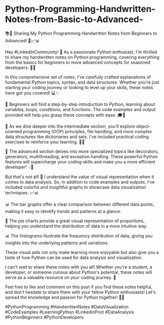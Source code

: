 # Python-Programming-Handwritten-Notes-from-Basic-to-Advanced-
📚🐍 Sharing My Python Programming Handwritten Notes from Beginners to Advanced! 🚀📈📊

Hey #LinkedInCommunity! 👋 As a passionate Python enthusiast, I'm thrilled to share my handwritten notes on Python programming, covering everything from the basics for beginners to more advanced concepts for seasoned developers. 📝🐍

In this comprehensive set of notes, I've carefully crafted explanations of fundamental Python topics, syntax, and data structures. Whether you're just starting your coding journey or looking to level up your skills, these notes have got you covered! 💻✨

📌 Beginners will find a step-by-step introduction to Python, learning about variables, loops, conditions, and functions. The code examples and output provided will help you grasp these concepts with ease. 🎓🚀

📌 As we dive deeper into the intermediate section, you'll explore object-oriented programming (OOP) principles, file handling, and more complex data structures like dictionaries and sets. I've included practical coding exercises to reinforce your learning. 📂📝

📌 The advanced section delves into more specialized topics like decorators, generators, multithreading, and exception handling. These powerful Python features will supercharge your coding skills and make you a more efficient developer! 💡💪

But that's not all! 🚀 I understand the value of visual representation when it comes to data analysis. So, in addition to code examples and outputs, I've included colorful and insightful graphs to showcase data visualization techniques. 📈📊

📊 The bar graphs offer a clear comparison between different data points, making it easy to identify trends and patterns at a glance.

🥧 The pie charts provide a great visual representation of proportions, helping you understand the distribution of data in a more intuitive way.

📊 The histograms illustrate the frequency distribution of data, giving you insights into the underlying patterns and variations.

These visual aids not only make learning more enjoyable but also give you a taste of how Python can be used for data analysis and visualization.

I can't wait to share these notes with you all! Whether you're a student, a developer, or someone curious about Python's potential, these notes will serve as a valuable resource on your coding journey. 🌟

Feel free to like and comment on this post if you find these notes helpful, and don't hesitate to share them with your fellow Python enthusiasts! Let's spread the knowledge and passion for Python together! 🚀🐍

#PythonProgramming #HandwrittenNotes #DataVisualization #CodeExamples #LearningPython #LinkedinPost #DataAnalysis #PythonBeginners #PythonDevelopers
